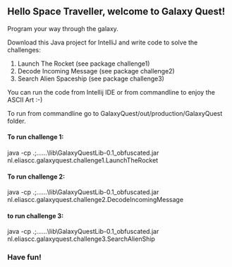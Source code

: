 
## Hello Space Traveller, welcome to Galaxy Quest!

Program your way through the galaxy.

Download this Java project for IntelliJ and write code to solve the challenges:

1. Launch The Rocket (see package challenge1)
2. Decode Incoming Message (see package challenge2)
3. Search Alien Spaceship (see package challenge3)

You can run the code from Intellij IDE or from commandline to enjoy the ASCII Art :-)

To run from commandline go to GalaxyQuest/out/production/GalaxyQuest folder.

#### To run challenge 1:
java -cp .;..\..\..\lib\GalaxyQuestLib-0.1_obfuscated.jar nl.eliascc.galaxyquest.challenge1.LaunchTheRocket

#### To run challenge 2:
java -cp .;..\..\..\lib\GalaxyQuestLib-0.1_obfuscated.jar nl.eliascc.galaxyquest.challenge2.DecodeIncomingMessage

#### to run challenge 3:
java -cp .;..\..\..\lib\GalaxyQuestLib-0.1_obfuscated.jar nl.eliascc.galaxyquest.challenge3.SearchAlienShip


### Have fun!